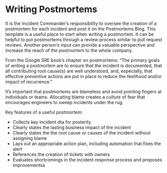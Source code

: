 Writing Postmortems
===================

It is the Incident Commander’s responsibility to oversee the creation of a postmortem for each incident and post it on
the Postmortems Blog. This template is a useful place to start when writing a postmortem. It can be helpful to put
postmortems through a review process similar to pull request reviews. Another person’s input can provide a valuable
perspective and increase the reach of the postmortem to the whole company.

From the Google SRE book’s chapter on postmortems: “The primary goals of writing a postmortem are to ensure that the
incident is documented, that all contributing root cause(s) are well understood, and, especially, that effective
preventive actions are put in place to reduce the likelihood and/or impact of recurrence.”

It’s important that postmortems are blameless and avoid pointing fingers at individuals or teams. Allocating blame
creates a culture of fear that encourages engineers to sweep incidents under the rug.

Key features of a useful postmortem:

* Collects key incident dta for posterity
* Clearly states the lasting business impact of the incident
* Clearly states the the root cause or causes of the incident without assigning blame
* Lays out an appropriate action plan, including automation that fixes the alert
* References the creation of tickets with owners
* Evaluates shortcomings in the incident response process and proposes improvementsa
